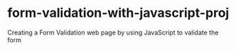# form-validation-with-javascript-proj
Creating a Form Validation web page by using JavaScript to validate the form
